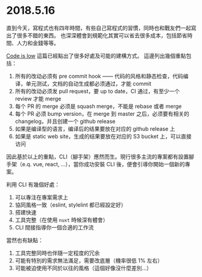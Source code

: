 # 2018.5.16

直到今天，寫程式也有四年時間，有些自己寫程式的習慣，同時也和戰友們一起寫出了很多不錯的東西。
也深深體會到規範化其實可以省去很多成本，包括節省時間、人力和金錢等等。

[Code is low] 這篇已經點出了很多好處及可能的建構方式。
這邊列出幾個重點包括：

1. 所有的改动必须有 pre commit hook —— 代码的风格和静态检查，代码编译，单元测试，文档的自动生成都必须通过，才能 commit
2. 所有的改动必须发 pull request，要 up to date，CI 通过，有至少一个 review 才能 merge
3. 每个 PR 的 merge 必须是 squash merge，不能是 rebase 或者 merge
4. 每个 PR 必须 bump version，在 merge 到 master 之后，必须要有相关的 changelog，并且创建一个 github release
5. 如果是编译型的语言，编译后的结果要放在对应的 github release 上
6. 如果是 static web site，生成的结果要放在对应的 S3 bucket 上，可以直接访问

因此基於以上的重點，CLI（腳手架）應然而生。現行很多主流的專案都有設置腳手架（e.q. vue, react, ...），當你成功安裝 CLI 後，便會引導你開始一個新的專案。

利用 CLI 有幾個好處：
1. 可以專注在專案需求上
2. 協同風格一致（eslint, stylelint 都已經設定好）
3. 搭建快速
4. 工具完整（在使用 `nuxt` 時候深有體會）
5. CLI 間接指導你一個合適的工作流

當然也有缺點：
1. 工具完整同時也伴隨一定程度的冗余
2. 可能有特別的需求無法滿足，需要改底層（機率很低 1% 左右）
3. 可能被迫使用不同於以往的風格（這個好像沒什麼差別...）

[Code is low]:(https://mp.weixin.qq.com/s/a-tUQSy5zT3qhd8mBy2HfA)
